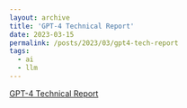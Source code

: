 ```yaml
---
layout: archive
title: 'GPT-4 Technical Report'
date: 2023-03-15
permalink: /posts/2023/03/gpt4-tech-report
tags:
  - ai
  - llm
---
```


[GPT-4 Technical Report](https://arxiv.org/pdf/2304.12210.pdf)

